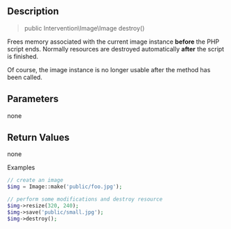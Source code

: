 ## Description

> public Intervention\Image\Image destroy()

Frees memory associated with the current image instance **before** the PHP script ends. Normally resources are destroyed automatically **after** the script is finished.

Of course, the image instance is no longer usable after the method has been called.


## Parameters

none


## Return Values
none

Examples

```php
// create an image
$img = Image::make('public/foo.jpg');

// perform some modifications and destroy resource
$img->resize(320, 240);
$img->save('public/small.jpg');
$img->destroy();
```

